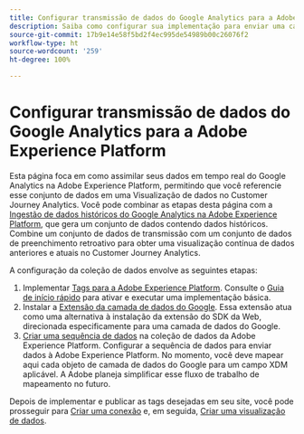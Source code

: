 ```yaml
---
title: Configurar transmissão de dados do Google Analytics para a Adobe Experience Platform
description: Saiba como configurar sua implementação para enviar uma camada de dados do Google para a Adobe Experience Platform
source-git-commit: 17b9e14e58f5bd2f4ec995de54989b00c26076f2
workflow-type: ht
source-wordcount: '259'
ht-degree: 100%

---
```


# Configurar transmissão de dados do Google Analytics para a Adobe Experience Platform

Esta página foca em como assimilar seus dados em tempo real do Google Analytics na Adobe Experience Platform, permitindo que você referencie esse conjunto de dados em uma Visualização de dados no Customer Journey Analytics. Você pode combinar as etapas desta página com a [Ingestão de dados históricos do Google Analytics na Adobe Experience Platform](backfill.md), que gera um conjunto de dados contendo dados históricos. Combine um conjunto de dados de transmissão com um conjunto de dados de preenchimento retroativo para obter uma visualização contínua de dados anteriores e atuais no Customer Journey Analytics.

A configuração da coleção de dados envolve as seguintes etapas:

1. Implementar [Tags para a Adobe Experience Platform](https://experienceleague.adobe.com/docs/experience-platform/tags/home.html?lang=pt-BR). Consulte o [Guia de início rápido](https://experienceleague.adobe.com/docs/experience-platform/tags/get-started/quick-start.html?lang=pt-BR) para ativar e executar uma implementação básica.
1. Instalar a [Extensão da camada de dados do Google](https://experienceleague.adobe.com/docs/experience-platform/tags/extensions/adobe/google-data-layer/overview.html?lang=pt-BR). Essa extensão atua como uma alternativa à instalação da extensão do SDK da Web, direcionada especificamente para uma camada de dados do Google.
1. [Criar uma sequência de dados](https://experienceleague.adobe.com/docs/experience-platform/edge/datastreams/overview.html?lang=pt-BR) na coleção de dados da Adobe Experience Platform. Configurar a sequência de dados para enviar dados à Adobe Experience Platform. No momento, você deve mapear aqui cada objeto de camada de dados do Google para um campo XDM aplicável. A Adobe planeja simplificar esse fluxo de trabalho de mapeamento no futuro.

Depois de implementar e publicar as tags desejadas em seu site, você pode prosseguir para [Criar uma conexão](/help/connections/create-connection.md) e, em seguida, [Criar uma visualização de dados](/help/data-views/create-dataview.md).
